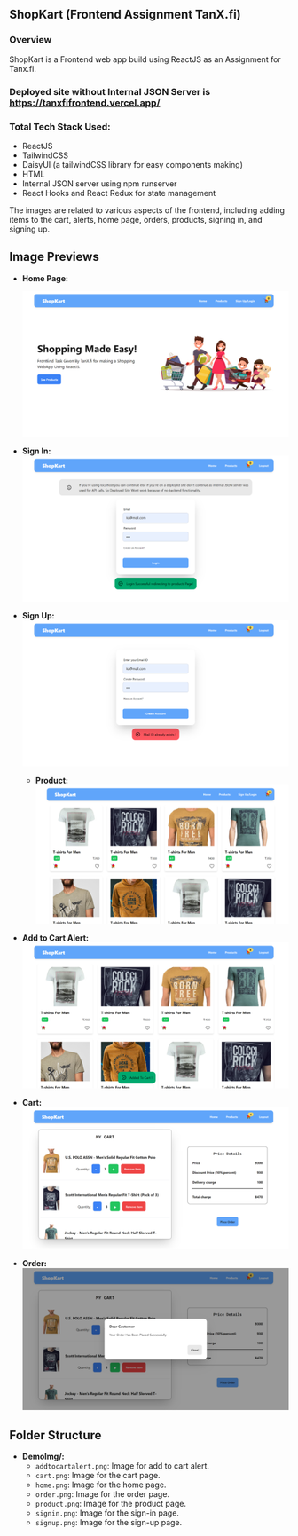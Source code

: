 
## ShopKart (Frontend Assignment TanX.fi)

### Overview
ShopKart is a Frontend web app build using ReactJS as an Assignment for Tanx.fi. 
### Deployed site without Internal JSON Server is https://tanxfifrontend.vercel.app/

### Total Tech Stack Used:
- ReactJS
- TailwindCSS
- DaisyUI (a tailwindCSS library for easy components making)
- HTML
- Internal JSON server using npm runserver
- React Hooks and React Redux for state management


The images are related to various aspects of the frontend, including adding items to the cart, alerts, home page, orders, products, signing in, and signing up.

## Image Previews

- **Home Page:**

  ![Home Page](DemoImg/home.png)

- **Sign In:**
  ![Sign In](DemoImg/signin.png)

- **Sign Up:**
  ![Sign Up](DemoImg/signup.png)

  

  - **Product:**
  ![Product](DemoImg/product.png)

- **Add to Cart Alert:**
  ![Add to Cart Alert](DemoImg/addtocartalert.png)

- **Cart:**
  ![Cart](DemoImg/cart.png)

- **Order:**
  ![Order](DemoImg/order.png)





## Folder Structure

- **DemoImg/:**
  - `addtocartalert.png`: Image for add to cart alert.
  - `cart.png`: Image for the cart page.
  - `home.png`: Image for the home page.
  - `order.png`: Image for the order page.
  - `product.png`: Image for the product page.
  - `signin.png`: Image for the sign-in page.
  - `signup.png`: Image for the sign-up page.

